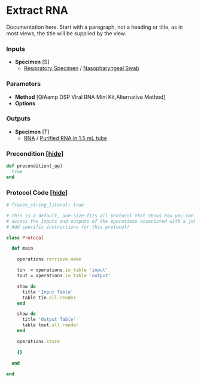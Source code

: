 # Extract RNA

Documentation here. Start with a paragraph, not a heading or title, as in most views, the title will be supplied by the view.
### Inputs


- **Specimen** [S]  
  - <a href='#' onclick='easy_select("Sample Types", "Respiratory Specimen")'>Respiratory Specimen</a> / <a href='#' onclick='easy_select("Containers", "Nasopharyngeal Swab")'>Nasopharyngeal Swab</a>

### Parameters

- **Method** [QIAamp DSP Viral RNA Mini Kit,Alternative Method]
- **Options** 

### Outputs


- **Specimen** [T]  
  - <a href='#' onclick='easy_select("Sample Types", "RNA")'>RNA</a> / <a href='#' onclick='easy_select("Containers", "Purified RNA in 1.5 mL tube")'>Purified RNA in 1.5 mL tube</a>

### Precondition <a href='#' id='precondition'>[hide]</a>
```ruby
def precondition(_op)
  true
end
```

### Protocol Code <a href='#' id='protocol'>[hide]</a>
```ruby
# frozen_string_literal: true

# This is a default, one-size-fits all protocol that shows how you can
# access the inputs and outputs of the operations associated with a job.
# Add specific instructions for this protocol!

class Protocol

  def main

    operations.retrieve.make

    tin  = operations.io_table 'input'
    tout = operations.io_table 'output'

    show do
      title 'Input Table'
      table tin.all.render
    end

    show do
      title 'Output Table'
      table tout.all.render
    end

    operations.store

    {}

  end

end

```
